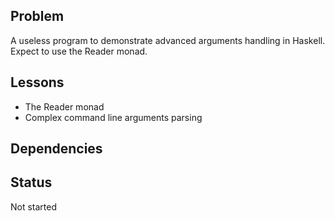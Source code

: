## Problem

A useless program to demonstrate advanced arguments handling in Haskell. Expect
to use the Reader monad.

## Lessons

- The Reader monad
- Complex command line arguments parsing

## Dependencies

## Status

Not started